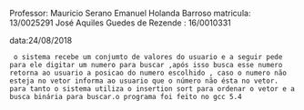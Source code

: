 Professor: Mauricio Serano
Emanuel Holanda Barroso matricula: 13/0025291
José Aquiles Guedes de Rezende : 16/0010331

data:24/08/2018

     o sistema recebe um conjumto de valores do usuario e a seguir pede para ele digitar um numero para buscar ,após isso busca esse numero retorna ao usuario a posicao do numero escolhido , caso o numero não esteja no vetor informa ao usuario que o número não ésta no vetor. para tanto o sistema utiliza o insertion sort para ordenar o vetor e a busca binária para buscar.o programa foi feito no gcc 5.4
